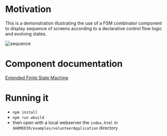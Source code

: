 # Motivation
This is a demonstration illustrating the use of a FSM combinator component to display sequence of screens according to a declarative control flow logic and evolving states.

![sequence](https://camo.githubusercontent.com/d64fd08f45bd5c28e5cd237ef095f5181c89ea72/687474703a2f2f692e696d6775722e636f6d2f42466a6667575a2e706e67)

# Component documentation
[Extended Finite State Machine](../../documentation/EFSM.md)

# Running it
- `npm install`
- `npm run wbuild`
- then open with a local webserver the `index.html` in `$HOMEDIR/examples/volunteerApplication` directory 
